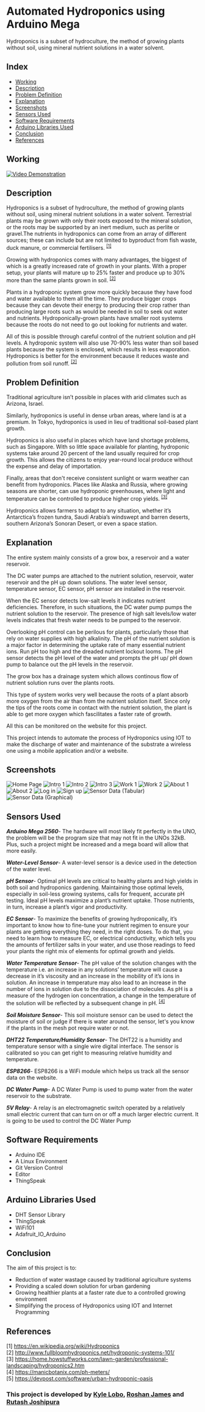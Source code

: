 # Automated Hydroponics using Arduino Mega
Hydroponics is a subset of hydroculture, the method of growing plants without soil, using mineral nutrient solutions in a water solvent.

## Index
+ [Working](#working)
+ [Description](#description)
+ [Problem Definition](#problem_definition)
+ [Explanation](#explanation)
+ [Screenshots](#screenshots)
+ [Sensors Used](#sensors_used)
+ [Software Requirements](#software_requirements)
+ [Arduino Libraries Used](#arduino_libraries_used)
+ [Conclusion](#conclusion)
+ [References](#references)

## Working <a name="working"></a>
[![Video Demonstration](http://img.youtube.com/vi/mIO8MYL-RWc/0.jpg)](http://www.youtube.com/watch?v=mIO8MYL-RWc "Video Demonstration")

## Description<a name="description"></a>
Hydroponics is a subset of hydroculture, the method of growing plants without soil, using mineral nutrient solutions in a water solvent. Terrestrial plants may be grown with only their roots exposed to the mineral solution, or the roots may be supported by an inert medium, such as perlite or gravel.The nutrients in hydroponics can come from an array of different sources; these can include but are not limited to byproduct from fish waste, duck manure, or commercial fertilisers. <sup>[[1]](#1)</sup>
<br>

Growing with hydroponics comes with many advantages, the biggest of which is a greatly increased rate of growth in your plants. With a proper setup, your plants will mature up to 25% faster and produce up to 30% more than the same plants grown in soil. <sup>[[2]](#2)</sup>
<br>

Plants in a hydroponic system grow more quickly because they have food and water available to them all the time. They produce bigger crops because they can devote their energy to producing their crop rather than producing large roots such as would be needed in soil to seek out water and nutrients. Hydroponically-grown plants have smaller root systems because the roots do not need to go out looking for nutrients and water.
<br>

All of this is possible through careful control of the nutrient solution and pH levels. A hydroponic system will also use 70-90% less water than soil based plants because the system is enclosed, which results in less evaporation. Hydroponics is better for the environment because it reduces waste and pollution from soil runoff. <sup>[[2]](#2)</sup>
<br>

## Problem Definition<a name="problem_definition"></a>
Traditional agriculture isn’t possible in places with arid climates such as Arizona, Israel.
<br>

Similarly, hydroponics is useful in dense urban areas, where land is at a premium. In Tokyo, hydroponics is used in lieu of traditional soil-based plant growth.
<br>

Hydroponics is also useful in places which have land shortage problems, such as Singapore. With so little space available for planting, hydroponic systems take around 20 percent of the land usually required for crop growth. This allows the citizens to enjoy year-round local produce without the expense and delay of importation.
<br>

Finally, areas that don't receive consistent sunlight or warm weather can benefit from hydroponics. Places like Alaska and Russia, where growing seasons are shorter, can use hydroponic greenhouses, where light and temperature can be controlled to produce higher crop yields. <sup>[[3]](#3)</sup>
<br>

Hydroponics allows farmers to adapt to any situation, whether it’s Antarctica’s frozen tundra, Saudi Arabia’s windswept and barren deserts, southern Arizona’s Sonoran Desert, or even a space station.
<br>


## Explanation<a name="explanation"></a>
The entire system mainly consists of a grow box, a reservoir and a water reservoir.
<br>

The DC water pumps are attached to the nutrient solution, reservoir, water reservoir and the pH up down solutions. The water level sensor, temperature sensor, EC sensor, pH sensor are installed in the reservoir.
<br>

When the EC sensor detects low-salt levels it indicates nutrient deficiencies. Therefore, in such situations, the DC water pump pumps the nutrient solution to the reservoir. The presence of high salt levels/low water levels indicates that fresh water needs to be pumped to the reservoir.
<br>

Overlooking pH control can be perilous for plants, particularly those that rely on water supplies with high alkalinity. The pH of the nutrient solution is a major factor in determining the uptake rate of many essential nutrient ions. Run pH too high and the dreaded nutrient lockout looms. The pH sensor detects the pH level of the water and prompts the pH up/ pH down pump to balance out the pH levels in the reservoir.
<br>

The grow box has a drainage system which allows continous flow of nutrient solution runs over the plants roots.

This type of system works very well because the roots of a plant absorb more oxygen from the air than from the nutrient solution itself. Since only the tips of the roots come in contact with the nutrient solution, the plant is able to get more oxygen which fascilitates a faster rate of growth.
<br>

All this can be monitored on the website for this project.
<br>

This project intends to automate the process of Hydroponics using IOT to make the discharge of water and maintenance of the substrate a wireless one using a mobile application and/or a website.

## Screenshots
![Home Page](https://imgur.com/UK5jDZZ.jpg)
![Intro 1](https://imgur.com/fPFmyoV.jpg)
![Intro 2](https://imgur.com/ZWgLvBh.jpg)
![Intro 3](https://imgur.com/11USWBp.jpg)
![Work 1](https://imgur.com/PHxcO7v.jpg)
![Work 2](https://imgur.com/PuKdpfC.jpg)
![About 1](https://imgur.com/l2F1xYg.jpg)
![About 2](https://imgur.com/pmIM7Nl.jpg)
![Log in](https://imgur.com/foOHpH1.jpg)
![Sign up](https://imgur.com/HEoo0pT.jpg)
![Sensor Data (Tabular)](https://i.imgur.com/Pe3MPlg.jpg)
![Sensor Data (Graphical)](https://i.imgur.com/Q6NAUEZ.jpg)

## Sensors Used<a name="sensors_used"></a>
***Arduino Mega 2560***- The hardware will most likely fit perfectly in the UNO, the problem will be the program size that may not fit in the UNOs 32kB. Plus, such a project might be increased and a mega board will allow that more easily.

***Water-Level Sensor***- A water-level sensor is a device used in the detection of the water level.
<br>

***pH Sensor***- Optimal pH levels are critical to healthy plants and high yields in both soil and hydroponics gardening. Maintaining those optimal levels, especially in soil-less growing systems, calls for frequent, accurate pH testing. Ideal pH levels maximize a plant’s nutrient uptake. Those nutrients, in turn, increase a plant’s vigor and productivity.
<br>

***EC Sensor***- To maximize the benefits of growing hydroponically, it’s important to know how to fine-tune your nutrient regimen to ensure your plants are getting everything they need, in the right doses. To do that, you need to learn how to measure EC, or electrical conductivity, which tells you the amounts of fertilizer salts in your water, and use those readings to feed your plants the right mix of elements for optimal growth and yields.
<br>

***Water Temperature Sensor***- The pH value of the solution changes with the temperature i.e. an increase in any solutions’ temperature will cause a decrease in it’s viscosity and an increase in the mobility of it’s ions in solution. An increase in temperature may also lead to an increase in the number of ions in solution due to the dissociation of molecules. As pH is a measure of the hydrogen ion concentration, a change in the temperature of the solution will be reflected by a subsequent
change in pH. <sup>[[4]](#4)</sup>
<br>

***Soil Moisture Sensor***- This soil moisture sensor can be used to detect the moisture of soil or judge if there is water around the sensor, let's you know if the plants in the mesh pot require water or not.
<br>

***DHT22 Temperature/Humidity Sensor***- The DHT22 is a humidity and temperature sensor with a single wire digital interface. The sensor is calibrated so you can get right to measuring relative humidity and temperature.
<br>

***ESP8266***- ESP8266 is a WiFi module which helps us track all the sensor data on the website.
<br>

***DC Water Pump***- A DC Water Pump is used to pump water from the water reservoir to the substrate.
<br>

***5V Relay***- A relay is an electromagnetic switch operated by a relatively small electric current that can turn on or off a much larger electric current. It is going to be used to control the DC Water Pump
<br>

## Software Requirements<a name="software_requirements"></a>
+ Arduino IDE
+ A Linux Environment
+ Git Version Control
+ Editor
+ ThingSpeak

## Arduino Libraries Used<a name="arduino_libraries_used"></a>
+ DHT Sensor Library
+ ThingSpeak
+ WiFi101
+ Adafruit_IO_Arduino

## Conclusion<a name="conclusion"></a>
The aim of this project is to:
+ Reduction of water wastage caused by traditional agriculture systems
+ Providing a scaled down solution for urban gardening
+ Growing healthier plants at a faster rate due to a controlled growing environment
+ Simplifying the process of Hydroponics using IOT and Internet Programming

## References<a name="references"></a>
[1]<a name="1"></a> https://en.wikipedia.org/wiki/Hydroponics <br>
[2]<a name="2"></a> http://www.fullbloomhydroponics.net/hydroponic-systems-101/ <br>
[3]<a name="3"></a> https://home.howstuffworks.com/lawn-garden/professional-landscaping/hydroponics2.htm <br>
[4]<a name="4"></a> https://manicbotanix.com/ph-meters/ <br>
[5]<a name="5"></a> https://devpost.com/software/urban-hydroponic-oasis <br>

### This project is developed by [Kyle Lobo](https://github.com/kylelobo), [Roshan James](https://github.com/sephiroth7712) and [Rutash Joshipura](https://github.com/rudij7)
